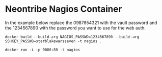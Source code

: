 Neontribe Nagios Container
==========================

In the example below replace the 0987654321 with the vault password and the 1234567890 with the password you want to use for the web auth.

    docker build --build-arg NAGIOS_PASSWD=1234567890 --build-arg SSHKEY_PASSWD=starblakewarsseven -t nagios .

    docker run -i -p 9080:80 -t nagios
